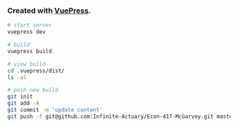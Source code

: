 ### Created with [VuePress](https://vuepress.vuejs.org/).

```bash
# start server
vuepress dev

# build
vuepress build

# view build
cd .vuepress/dist/
ls -al

# push new build
git init
git add -A
git commit -m 'update content'
git push -f git@github.com:Infinite-Actuary/Econ-417-McGarvey.git master:gh-pages
```
